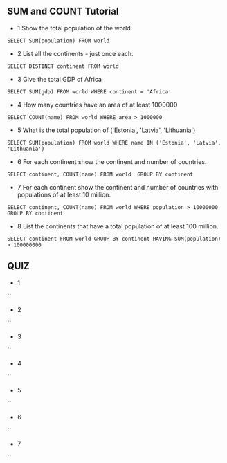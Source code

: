 ## SUM and COUNT Tutorial

- 1 Show the total population of the world.

`SELECT SUM(population)
FROM world`

- 2 List all the continents - just once each.

`SELECT DISTINCT continent
FROM world`

- 3 Give the total GDP of Africa

`SELECT SUM(gdp)
FROM world
WHERE continent = 'Africa'`

- 4 How many countries have an area of at least 1000000

`SELECT COUNT(name)
FROM world
WHERE area > 1000000`

- 5 What is the total population of ('Estonia', 'Latvia', 'Lithuania')

`SELECT SUM(population)
FROM world
WHERE name IN ('Estonia', 'Latvia', 'Lithuania')`

- 6 For each continent show the continent and number of countries.

` SELECT continent, COUNT(name)
FROM world 
GROUP BY continent ` 

- 7 For each continent show the continent and number of countries with populations of at least 10 million.

`SELECT continent, COUNT(name)
FROM world
WHERE population > 10000000
GROUP BY continent`

- 8 List the continents that have a total population of at least 100 million.

`SELECT continent
FROM world
GROUP BY continent
HAVING SUM(population) > 100000000`

## QUIZ

- 1

``
- 2

``
- 3

``
- 4

``
- 5

``
- 6

``
- 7

``
  